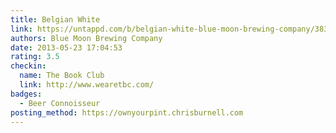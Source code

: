 ```yaml
---
title: Belgian White
link: https://untappd.com/b/belgian-white-blue-moon-brewing-company/3839
authors: Blue Moon Brewing Company
date: 2013-05-23 17:04:53
rating: 3.5
checkin:
  name: The Book Club
  link: http://www.wearetbc.com/
badges:
  - Beer Connoisseur
posting_method: https://ownyourpint.chrisburnell.com
---
```

